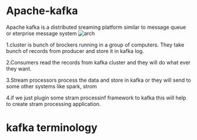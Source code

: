 # Apache-kafka
Apache kafka is a distributed sreaming platform similar to message queue or eterprise message system
![arch](https://user-images.githubusercontent.com/38941778/96096280-499d0f80-0eed-11eb-9aa3-104c97660d58.JPG)

1.cluster is bunch of brockers running in a group of computers. They take bunch of records from producer and store it in kafka log.

2.Consumers read the records from kafka cluster and they will do what ever they want. 

3.Stream processors process the data and store in kafka or they will send to some other systems like spark, strom

4.if we just plugin some stram processinf framework to kafka this will help to create stram processing application.

# kafka terminology

